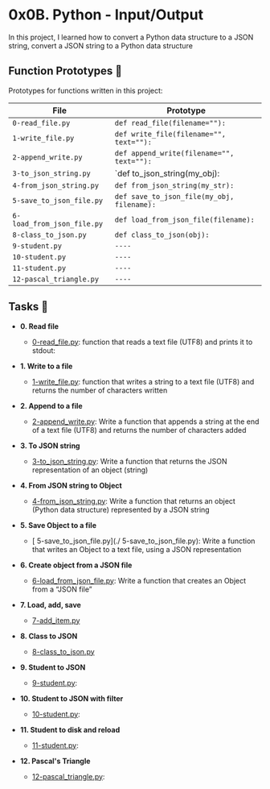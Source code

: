 # 0x0B. Python - Input/Output

In this project, I learned how to convert a Python data structure to a JSON string,
 convert a JSON string to a Python data structure

## Function Prototypes :floppy_disk:

Prototypes for functions written in this project:

| File                     	| Prototype                             	|
| -----------------------  	| -------------------------------------------	|
| `0-read_file.py`         	| `def read_file(filename=""):`                    	|
| `1-write_file.py`    	   	| `def write_file(filename="", text=""):`   	|
| `2-append_write.py` 	   	| `def append_write(filename="", text=""):` 	|
| `3-to_json_string.py`    	| `def to_json_string(my_obj):    		|
| `4-from_json_string.py`  	| `def from_json_string(my_str):` 		|
| `5-save_to_json_file.py` 	| `def save_to_json_file(my_obj, filename):`    |
| `6-load_from_json_file.py`  	| `def load_from_json_file(filename):`   	|
| `8-class_to_json.py`	   	| `def class_to_json(obj):`			|
| `9-student.py`    		| `----`					|
| `10-student.py`  		| `----` 					|
| `11-student.py`  		| `----` 					|
| `12-pascal_triangle.py`  	| `----`					|

## Tasks :page_with_curl:

* **0. Read file**
  * [0-read_file.py](./0-read_file.py):  function that reads a text file (UTF8) and prints it to stdout:

* **1. Write to a file**
  * [1-write_file.py](./1-write_file.py): function that writes a string to a text file (UTF8) and returns the number of characters written
  
* **2. Append to a file**
  * [2-append_write.py](./2-append_write.py): Write a function that appends a string at the end of a text file (UTF8) and returns the number of characters added
  
* **3. To JSON string**
  * [3-to_json_string.py](./3-is_kind_of_class.py): Write a function that returns the JSON representation of an object (string)

* **4. From JSON string to Object**
  * [4-from_json_string.py](./4-from_json_string.py): Write a function that returns an object (Python data structure) represented by a JSON string
  
* **5. Save Object to a file**
  * [ 5-save_to_json_file.py](./ 5-save_to_json_file.py): Write a function that writes an Object to a text file, using a JSON representation

* **6. Create object from a JSON file**
  * [6-load_from_json_file.py](./6-load_from_json_file.py): Write a function that creates an Object from a “JSON file”

* **7. Load, add, save**
  * [7-add_item.py](./7-add_item.py)

* **8. Class to JSON**
  * [8-class_to_json.py](./8-rectangle.py)

* **9. Student to JSON**
  * [9-student.py](./9-student.py):
  
* **10. Student to JSON with filter**
  * [10-student.py](./10-student.py):

* **11. Student to disk and reload**
  * [11-student.py](./11-student.py): 

* **12. Pascal's Triangle**
  * [12-pascal_triangle.py](./12-pascal_triangle.py):
